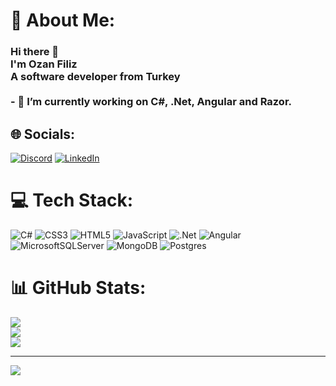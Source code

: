 # 💫 About Me:
### Hi there 👋<br>I'm Ozan Filiz<br>A software developer from Turkey<br><br>- 🔭 I’m currently working on C#, .Net, Angular and Razor.


## 🌐 Socials:
[![Discord](https://img.shields.io/badge/Discord-%237289DA.svg?logo=discord&logoColor=white)](htttps://discord.gg/7816) [![LinkedIn](https://img.shields.io/badge/LinkedIn-%230077B5.svg?logo=linkedin&logoColor=white)](https://linkedin.com/in/ozan-filiz) 

# 💻 Tech Stack:
![C#](https://img.shields.io/badge/c%23-%23239120.svg?style=for-the-badge&logo=c-sharp&logoColor=white) ![CSS3](https://img.shields.io/badge/css3-%231572B6.svg?style=for-the-badge&logo=css3&logoColor=white) ![HTML5](https://img.shields.io/badge/html5-%23E34F26.svg?style=for-the-badge&logo=html5&logoColor=white) ![JavaScript](https://img.shields.io/badge/javascript-%23323330.svg?style=for-the-badge&logo=javascript&logoColor=%23F7DF1E) ![.Net](https://img.shields.io/badge/.NET-5C2D91?style=for-the-badge&logo=.net&logoColor=white) ![Angular](https://img.shields.io/badge/angular-%23DD0031.svg?style=for-the-badge&logo=angular&logoColor=white) ![MicrosoftSQLServer](https://img.shields.io/badge/Microsoft%20SQL%20Sever-CC2927?style=for-the-badge&logo=microsoft%20sql%20server&logoColor=white) ![MongoDB](https://img.shields.io/badge/MongoDB-%234ea94b.svg?style=for-the-badge&logo=mongodb&logoColor=white) ![Postgres](https://img.shields.io/badge/postgres-%23316192.svg?style=for-the-badge&logo=postgresql&logoColor=white)
# 📊 GitHub Stats:
![](https://github-readme-stats.vercel.app/api?username=ozanfilizzz&theme=dark&hide_border=false&include_all_commits=false&count_private=false)<br/>
![](https://github-readme-streak-stats.herokuapp.com/?user=ozanfilizzz&theme=dark&hide_border=false)<br/>
![](https://github-readme-stats.vercel.app/api/top-langs/?username=ozanfilizzz&theme=dark&hide_border=false&include_all_commits=false&count_private=false&layout=compact)

---
[![](https://visitcount.itsvg.in/api?id=ozanfilizzz&icon=2&color=0)](https://visitcount.itsvg.in)
